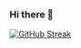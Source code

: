 ### Hi there 👋

[![GitHub Streak](http://github-readme-streak-stats.herokuapp.com?user=tundeakande&theme=dark&background=000000)](https://git.io/streak-stats)


<!--
**tundeakande/tundeakande** is a ✨ _special_ ✨ repository because its `README.md` (this file) appears on your GitHub profile.

Here are some ideas to get you started:

- 🔭 I’m currently working on ...
- 🌱 I’m currently learning ...
- 👯 I’m looking to collaborate on ...
- 🤔 I’m looking for help with ...
- 💬 Ask me about ...
- 📫 How to reach me: ...
- 😄 Pronouns: ...
- ⚡ Fun fact: ...
-->
